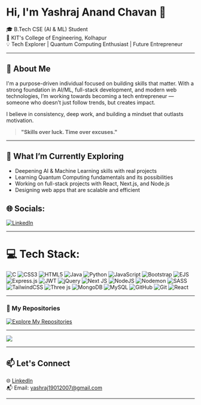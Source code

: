 

# Hi, I'm Yashraj Anand Chavan 👋

🎓 B.Tech CSE (AI & ML) Student <br>
📍 KIT's College of Engineering, Kolhapur <br>
💡 Tech Explorer | Quantum Computing Enthusiast | Future Entrepreneur

---

## 🧠 About Me

I'm a purpose-driven individual focused on building skills that matter.
With a strong foundation in AI/ML, full-stack development, and modern web technologies, I’m working towards becoming a tech entrepreneur — someone who doesn’t just follow trends, but creates impact.

I believe in consistency, deep work, and building a mindset that outlasts motivation.

> **"Skills over luck. Time over excuses."**

---

## 🚀 What I’m Currently Exploring

* Deepening AI & Machine Learning skills with real projects
* Learning Quantum Computing fundamentals and its possibilities
* Working on full-stack projects with React, Next.js, and Node.js
* Designing web apps that are scalable and efficient

## 🌐 Socials:

[![LinkedIn](https://img.shields.io/badge/LinkedIn-%230077B5.svg?logo=linkedin\&logoColor=white)](https://linkedin.com/in/yashraj-chavan-02b891334/)

---

# 💻 Tech Stack:

![C](https://img.shields.io/badge/c-%2300599C.svg?style=for-the-badge\&logo=c\&logoColor=white)
![CSS3](https://img.shields.io/badge/css3-%231572B6.svg?style=for-the-badge\&logo=css3\&logoColor=white)
![HTML5](https://img.shields.io/badge/html5-%23E34F26.svg?style=for-the-badge\&logo=html5\&logoColor=white)
![Java](https://img.shields.io/badge/java-%23ED8B00.svg?style=for-the-badge\&logo=openjdk\&logoColor=white)
![Python](https://img.shields.io/badge/python-3670A0?style=for-the-badge\&logo=python\&logoColor=ffdd54)
![JavaScript](https://img.shields.io/badge/javascript-%23323330.svg?style=for-the-badge\&logo=javascript\&logoColor=%23F7DF1E)
![Bootstrap](https://img.shields.io/badge/bootstrap-%238511FA.svg?style=for-the-badge\&logo=bootstrap\&logoColor=white)
![EJS](https://img.shields.io/badge/ejs-%23B4CA65.svg?style=for-the-badge\&logo=ejs\&logoColor=black)
![Express.js](https://img.shields.io/badge/express.js-%23404d59.svg?style=for-the-badge\&logo=express\&logoColor=%2361DAFB)
![JWT](https://img.shields.io/badge/JWT-black?style=for-the-badge\&logo=JSON%20web%20tokens)
![jQuery](https://img.shields.io/badge/jquery-%230769AD.svg?style=for-the-badge\&logo=jquery\&logoColor=white)
![Next JS](https://img.shields.io/badge/Next-black?style=for-the-badge\&logo=next.js\&logoColor=white)
![NodeJS](https://img.shields.io/badge/node.js-6DA55F?style=for-the-badge\&logo=node.js\&logoColor=white)
![Nodemon](https://img.shields.io/badge/NODEMON-%23323330.svg?style=for-the-badge\&logo=nodemon\&logoColor=%BBDEAD)
![SASS](https://img.shields.io/badge/SASS-hotpink.svg?style=for-the-badge\&logo=SASS\&logoColor=white)
![TailwindCSS](https://img.shields.io/badge/tailwindcss-%2338B2AC.svg?style=for-the-badge\&logo=tailwind-css\&logoColor=white)
![Three js](https://img.shields.io/badge/threejs-black?style=for-the-badge\&logo=three.js\&logoColor=white)
![MongoDB](https://img.shields.io/badge/MongoDB-%234ea94b.svg?style=for-the-badge\&logo=mongodb\&logoColor=white)
![MySQL](https://img.shields.io/badge/mysql-4479A1.svg?style=for-the-badge\&logo=mysql\&logoColor=white)
![GitHub](https://img.shields.io/badge/github-%23121011.svg?style=for-the-badge\&logo=github\&logoColor=white)
![Git](https://img.shields.io/badge/git-%23F05033.svg?style=for-the-badge\&logo=git\&logoColor=white)
![React](https://img.shields.io/badge/react-%2320232a.svg?style=for-the-badge\&logo=react\&logoColor=%2361DAFB)

---

### 📂 My Repositories

[![Explore My Repositories](https://img.shields.io/badge/GitHub-Repositories-blue?logo=github)](https://github.com/Yashraj2007?tab=repositories)

---

[![](https://visitcount.itsvg.in/api?id=Yashraj2007\&icon=0\&color=0)](https://visitcount.itsvg.in)

---

## 📫 Let's Connect

🌐 [LinkedIn](https://www.linkedin.com/in/yashraj-chavan-02b891334/) <br>
📬 Email: [yashraj19012007@gmail.com](mailto:yashraj19012007@gmail.com)

---


